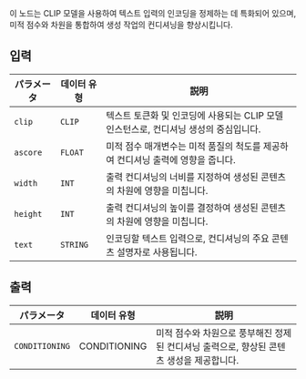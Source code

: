 이 노드는 CLIP 모델을 사용하여 텍스트 입력의 인코딩을 정제하는 데 특화되어 있으며, 미적 점수와 차원을 통합하여 생성 작업의 컨디셔닝을 향상시킵니다.

## 입력

| パラメータ | 데이터 유형 | 説明 |
| --- | --- | --- |
| `clip` | `CLIP` | 텍스트 토큰화 및 인코딩에 사용되는 CLIP 모델 인스턴스로, 컨디셔닝 생성의 중심입니다. |
| `ascore` | `FLOAT` | 미적 점수 매개변수는 미적 품질의 척도를 제공하여 컨디셔닝 출력에 영향을 줍니다. |
| `width` | `INT` | 출력 컨디셔닝의 너비를 지정하여 생성된 콘텐츠의 차원에 영향을 미칩니다. |
| `height` | `INT` | 출력 컨디셔닝의 높이를 결정하여 생성된 콘텐츠의 차원에 영향을 미칩니다. |
| `text` | `STRING` | 인코딩할 텍스트 입력으로, 컨디셔닝의 주요 콘텐츠 설명자로 사용됩니다. |

## 출력

| パラメータ | 데이터 유형 | 説明 |
| --- | --- | --- |
| `CONDITIONING` | CONDITIONING | 미적 점수와 차원으로 풍부해진 정제된 컨디셔닝 출력으로, 향상된 콘텐츠 생성을 제공합니다. |
